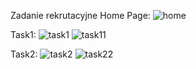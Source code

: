 Zadanie rekrutacyjne 
Home Page:
![home](https://github.com/Vnill125/Zadanie_rekrutacyjne/assets/129762972/9210c428-6640-46ed-bd14-aa6c4c82aa3d)

Task1:
![task1](https://github.com/Vnill125/Zadanie_rekrutacyjne/assets/129762972/1305c117-5fd1-431e-b79d-0ec0a44ad02e)
![task11](https://github.com/Vnill125/Zadanie_rekrutacyjne/assets/129762972/4439e293-f30a-426a-bdbf-59bb24a189c4)

Task2:
![task2](https://github.com/Vnill125/Zadanie_rekrutacyjne/assets/129762972/da30b5bb-c890-425d-8ce5-dc830720d569)
![task22](https://github.com/Vnill125/Zadanie_rekrutacyjne/assets/129762972/dc0d3b68-ec02-436f-9586-84b28ef26a06)
